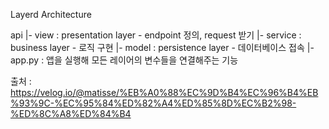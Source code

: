 Layerd Architecture

api
|- view : presentation layer - endpoint 정의, request 받기
|- service : business layer - 로직 구현
|- model : persistence layer - 데이터베이스 접속
|- app.py : 앱을 실행해 모든 레이어의 변수들을 연결해주는 기능 

출처 : https://velog.io/@matisse/%EB%A0%88%EC%9D%B4%EC%96%B4%EB%93%9C-%EC%95%84%ED%82%A4%ED%85%8D%EC%B2%98-%ED%8C%A8%ED%84%B4